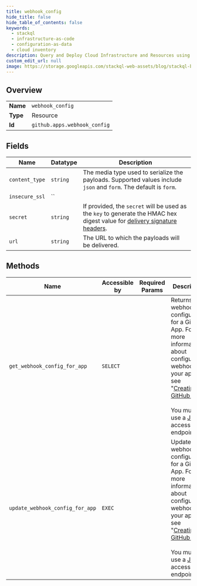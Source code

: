 ```yaml
---
title: webhook_config
hide_title: false
hide_table_of_contents: false
keywords:
  - stackql
  - infrastructure-as-code
  - configuration-as-data
  - cloud inventory
description: Query and Deploy Cloud Infrastructure and Resources using SQL
custom_edit_url: null
image: https://storage.googleapis.com/stackql-web-assets/blog/stackql-blog-post-featured-image.png
---
```

  
    

## Overview
<table><tbody>
<tr><td><b>Name</b></td><td><code>webhook_config</code></td></tr>
<tr><td><b>Type</b></td><td>Resource</td></tr>
<tr><td><b>Id</b></td><td><code>github.apps.webhook_config</code></td></tr>
</tbody></table>

## Fields
| Name | Datatype | Description |
| ---- | -------- | ----------- |
| `content_type` | `string` | The media type used to serialize the payloads. Supported values include `json` and `form`. The default is `form`. |
| `insecure_ssl` | `` |  |
| `secret` | `string` | If provided, the `secret` will be used as the `key` to generate the HMAC hex digest value for [delivery signature headers](https://docs.github.com/webhooks/event-payloads/#delivery-headers). |
| `url` | `string` | The URL to which the payloads will be delivered. |
## Methods
| Name | Accessible by | Required Params | Description |
| ---- | ------------- | --------------- | ----------- |
| `get_webhook_config_for_app` | `SELECT` |  | Returns the webhook configuration for a GitHub App. For more information about configuring a webhook for your app, see "[Creating a GitHub App](/developers/apps/creating-a-github-app)."<br /><br />You must use a [JWT](https://docs.github.com/apps/building-github-apps/authenticating-with-github-apps/#authenticating-as-a-github-app) to access this endpoint. |
| `update_webhook_config_for_app` | `EXEC` |  | Updates the webhook configuration for a GitHub App. For more information about configuring a webhook for your app, see "[Creating a GitHub App](/developers/apps/creating-a-github-app)."<br /><br />You must use a [JWT](https://docs.github.com/apps/building-github-apps/authenticating-with-github-apps/#authenticating-as-a-github-app) to access this endpoint. |
